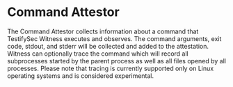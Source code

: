 # Command Attestor

The Command Attestor collects information about a command that TestifySec Witness executes and observes.
The command arguments, exit code, stdout, and stderr will be collected and added to the attestation.
Witness can optionally trace the command which will record all subprocesses started by the parent process
as well as all files opened by all processes. Please note that tracing is currently supported only on
Linux operating systems and is considered experimental.

